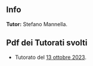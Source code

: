 ## Info

**Tutor:** Stefano Mannella.

## Pdf dei Tutorati svolti

- Tutorato del [13 ottobre 2023](/TutoratoAnalisi13102023.pdf).
